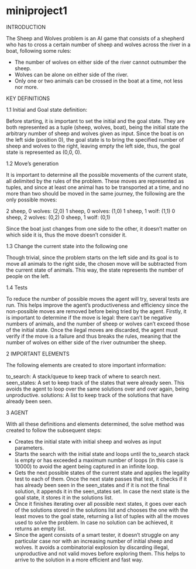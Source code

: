 # miniproject1

INTRODUCTION

The Sheep and Wolves problem is an AI game that consists of a shepherd who has to cross a certain number of sheep and wolves across the river in a boat, following some rules:
- The number of wolves on either side of the river cannot outnumber the sheep.
- Wolves can be alone on either side of the river.
- Only one or two animals can be crossed in the boat at a time, not less nor more.


KEY DEFINITIONS

1.1 Initial and Goal state definition:

Before starting, it is important to set the initial and the goal state. They are both represented as a tuple (sheep, wolves, boat), being the initial state the arbitrary number of sheep and wolves given as input. Since the boat is on the left side (position 0), the goal state is to bring the specified number of sheep and wolves to the right, leaving empty the left side, thus, the goal state is represented as (0,0, 0). 

1.2 Move’s generation

It is important to determine all the possible movements of the current state, all delimited by the rules of the problem. These moves are represented as tuples, and since at least one animal has to be transported at a time, and no more than two should be moved in the same journey, the following are the only possible moves:

2 sheep, 0 wolves: (2,0)
1 sheep, 0 wolves: (1,0)
1 sheep, 1 wolf: (1,1)
0 sheep, 2 wolves: (0,2)
0 sheep, 1 wolf: (0,1)

Since the boat just changes from one side to the other, it doesn’t matter on which side it is, thus the move doesn’t consider it.

1.3 Change the current state into the following one

Though trivial, since the problem starts on the left side and its goal is to move all animals to the right side, the chosen move will be subtracted from the current state of animals. This way, the state represents the number of people on the left.

1.4 Tests

To reduce the number of possible moves the agent will try, several tests are run. This helps improve the agent’s productiveness and efficiency since the non-possible moves are removed before being tried by the agent.
Firstly, it is important to determine if the move is legal: there can’t be negative numbers of animals, and the number of sheep or wolves can’t exceed those of the initial state.
Once the ilegal moves are discarded, the agent must verify if the move is a failure and thus breaks the rules, meaning that the number of wolves on either side of the river outnumber the sheep. 

2 IMPORTANT ELEMENTS

The following elements are created to store important information:

to_search: A stack/queue to keep track of where to search next.
seen_states: A set to keep track of the states that were already seen. This avoids the agent to loop over the same solutions over and over again, being unproductive.
solutions: A list to keep track of the solutions that have already been seen.

3 AGENT

With all these definitions and elements determined, the solve method was created to follow the subsequent steps:
- Creates the initial state with initial sheep and wolves as input parameters.
- Starts the search with the initial state and loops until the to_search stack is empty or has exceeded a maximum number of loops (in this case is 10000) to avoid the agent being captured in an infinite loop.
- Gets the next possible states of the current state and applies the legality test to each of them. Once the next state passes that test, it checks if it has already been seen in the seen_states and if it is not the final solution, it appends it in the seen_states set. In case the next state is the goal state, it stores it in the solutions list. 
- Once it finishes iterating over all possible next states, it goes over each of the solutions stored in the solutions list and chooses the one with the least moves to the goal state, returning a list of tuples with all the moves used to solve the problem. In case no solution can be achieved, it returns an empty list.
- Since the agent consists of a smart tester, it doesn’t struggle on any particular case nor with an increasing number of initial sheep and wolves. It avoids a combinatorial explosion by discarding illegal, unproductive and not valid moves before exploring them. This helps to arrive to the solution in a more efficient and fast way. 
